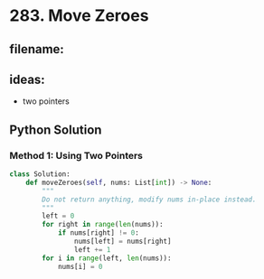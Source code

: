 # 283. Move Zeroes
## filename: 

## ideas:
- two pointers 


## Python Solution

### Method 1: Using Two Pointers
```Python
class Solution:
    def moveZeroes(self, nums: List[int]) -> None:
        """
        Do not return anything, modify nums in-place instead.
        """
        left = 0
        for right in range(len(nums)):
            if nums[right] != 0:
                nums[left] = nums[right]
                left += 1
        for i in range(left, len(nums)):
            nums[i] = 0
```